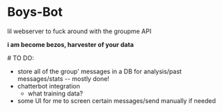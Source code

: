 # Boys-Bot
lil webserver to fuck around with the groupme API

**i am become bezos, harvester of your data**

\# TO DO:
- store all of the group' messages in a DB for analysis/past messages/stats -- mostly done!
- chatterbot integration
  - what training data?
- some UI for me to screen certain messages/send manually if needed